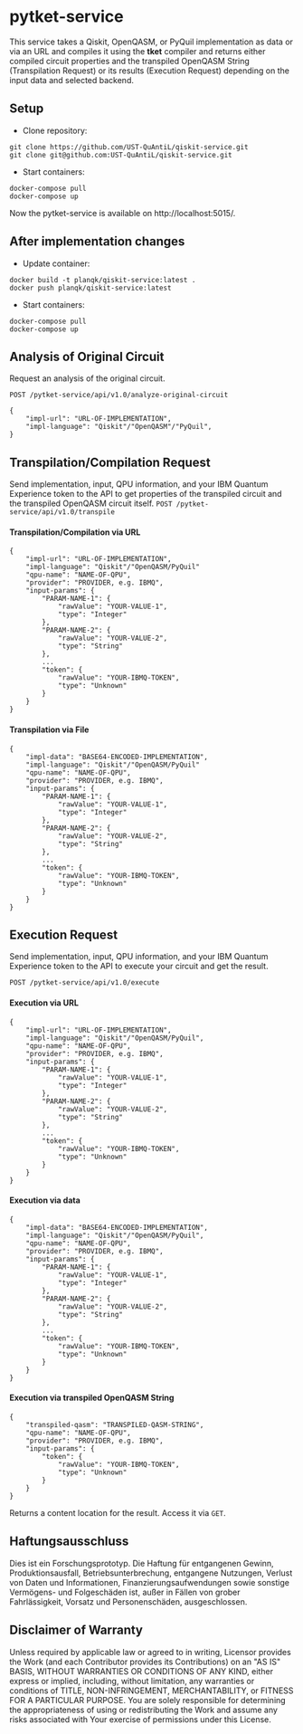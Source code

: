 # pytket-service

This service takes a Qiskit, OpenQASM, or PyQuil implementation as data or via an URL and compiles it using the **tket** compiler and returns either compiled circuit properties and the transpiled OpenQASM String (Transpilation Request) or its results (Execution Request) depending on the input data and selected backend. 

## Setup
* Clone repository:
```
git clone https://github.com/UST-QuAntiL/qiskit-service.git 
git clone git@github.com:UST-QuAntiL/qiskit-service.git
```

* Start containers:
```
docker-compose pull
docker-compose up
```

Now the pytket-service is available on http://localhost:5015/.

## After implementation changes
* Update container:
```
docker build -t planqk/qiskit-service:latest .
docker push planqk/qiskit-service:latest
```

* Start containers:
```
docker-compose pull
docker-compose up
```

## Analysis of Original Circuit
 Request an analysis of the original circuit.

 `POST /pytket-service/api/v1.0/analyze-original-circuit`
 ```
 {
     "impl-url": "URL-OF-IMPLEMENTATION",
     "impl-language": "Qiskit"/"OpenQASM"/"PyQuil",
 }
 ```

## Transpilation/Compilation Request
Send implementation, input, QPU information, and your IBM Quantum Experience token to the API to get properties of the transpiled circuit and the transpiled OpenQASM circuit itself.
`POST /pytket-service/api/v1.0/transpile`  

#### Transpilation/Compilation via URL
```
{  
    "impl-url": "URL-OF-IMPLEMENTATION",
    "impl-language": "Qiskit"/"OpenQASM/PyQuil"
    "qpu-name": "NAME-OF-QPU",
    "provider": "PROVIDER, e.g. IBMQ",
    "input-params": {
        "PARAM-NAME-1": {
            "rawValue": "YOUR-VALUE-1",
            "type": "Integer"
        },
        "PARAM-NAME-2": {
            "rawValue": "YOUR-VALUE-2",
            "type": "String"
        },
        ...
        "token": {
            "rawValue": "YOUR-IBMQ-TOKEN",
            "type": "Unknown"
        }
    }
}
```
#### Transpilation via File
```
{  
    "impl-data": "BASE64-ENCODED-IMPLEMENTATION",
    "impl-language": "Qiskit"/"OpenQASM/PyQuil"
    "qpu-name": "NAME-OF-QPU",
    "provider": "PROVIDER, e.g. IBMQ",
    "input-params": {
        "PARAM-NAME-1": {
            "rawValue": "YOUR-VALUE-1",
            "type": "Integer"
        },
        "PARAM-NAME-2": {
            "rawValue": "YOUR-VALUE-2",
            "type": "String"
        },
        ...
        "token": {
            "rawValue": "YOUR-IBMQ-TOKEN",
            "type": "Unknown"
        }
    }
}
```

## Execution Request
Send implementation, input, QPU information, and your IBM Quantum Experience token to the API to execute your circuit and get the result.

`POST /pytket-service/api/v1.0/execute`  
#### Execution via URL
```
{  
    "impl-url": "URL-OF-IMPLEMENTATION",
    "impl-language": "Qiskit"/"OpenQASM/PyQuil",
    "qpu-name": "NAME-OF-QPU",
    "provider": "PROVIDER, e.g. IBMQ",
    "input-params": {
        "PARAM-NAME-1": {
            "rawValue": "YOUR-VALUE-1",
            "type": "Integer"
        },
        "PARAM-NAME-2": {
            "rawValue": "YOUR-VALUE-2",
            "type": "String"
        },
        ...
        "token": {
            "rawValue": "YOUR-IBMQ-TOKEN",
            "type": "Unknown"
        }
    }
}
```
#### Execution via data
```
{  
    "impl-data": "BASE64-ENCODED-IMPLEMENTATION",
    "impl-language": "Qiskit"/"OpenQASM/PyQuil",
    "qpu-name": "NAME-OF-QPU",
    "provider": "PROVIDER, e.g. IBMQ",
    "input-params": {
        "PARAM-NAME-1": {
            "rawValue": "YOUR-VALUE-1",
            "type": "Integer"
        },
        "PARAM-NAME-2": {
            "rawValue": "YOUR-VALUE-2",
            "type": "String"
        },
        ...
        "token": {
            "rawValue": "YOUR-IBMQ-TOKEN",
            "type": "Unknown"
        }
    }
}
```
#### Execution via transpiled OpenQASM String
```
{  
    "transpiled-qasm": "TRANSPILED-QASM-STRING",
    "qpu-name": "NAME-OF-QPU",
    "provider": "PROVIDER, e.g. IBMQ",
    "input-params": {
        "token": {
            "rawValue": "YOUR-IBMQ-TOKEN",
            "type": "Unknown"
        }
    }
}
```
Returns a content location for the result. Access it via `GET`.

## Haftungsausschluss

Dies ist ein Forschungsprototyp.
Die Haftung für entgangenen Gewinn, Produktionsausfall, Betriebsunterbrechung, entgangene Nutzungen, Verlust von Daten und Informationen, Finanzierungsaufwendungen sowie sonstige Vermögens- und Folgeschäden ist, außer in Fällen von grober Fahrlässigkeit, Vorsatz und Personenschäden, ausgeschlossen.

## Disclaimer of Warranty

Unless required by applicable law or agreed to in writing, Licensor provides the Work (and each Contributor provides its Contributions) on an "AS IS" BASIS, WITHOUT WARRANTIES OR CONDITIONS OF ANY KIND, either express or implied, including, without limitation, any warranties or conditions of TITLE, NON-INFRINGEMENT, MERCHANTABILITY, or FITNESS FOR A PARTICULAR PURPOSE.
You are solely responsible for determining the appropriateness of using or redistributing the Work and assume any risks associated with Your exercise of permissions under this License.
